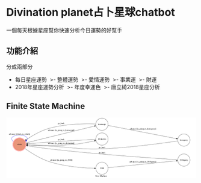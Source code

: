 # Divination planet占卜星球chatbot
一個每天根據星座幫你快速分析今日運勢的好幫手
## 功能介紹
分成兩部分
- 每日星座運勢
  >- 整體運勢
  >- 愛情運勢
  >- 事業運
  >- 財運
- 2018年星座運勢分析
  >- 年度幸運色
  >- 唐立綺2018星座分析
## 
## Finite State Machine
![fsm](./show-fsm.png)

